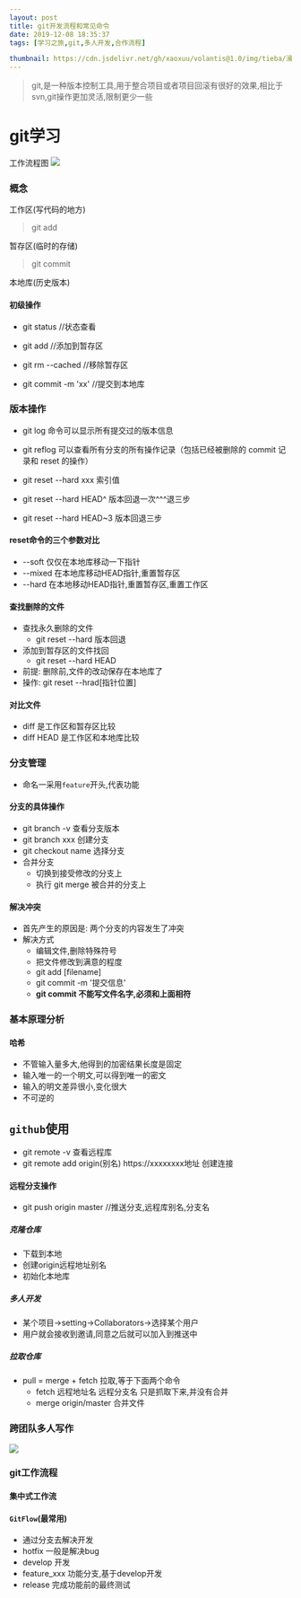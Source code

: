 ```yaml
---
layout: post
title: git开发流程和常见命令
date: 2019-12-08 18:35:37
tags: [学习之旅,git,多人开发,合作流程]

thumbnail: https://cdn.jsdelivr.net/gh/xaoxuu/volantis@1.0/img/tieba/滑稽.png
---
```


> git,是一种版本控制工具,用于整合项目或者项目回滚有很好的效果,相比于svn,git操作更加灵活,限制更少一些

<!-- more -->

# git学习

工作流程图
<fancybox>
<img src="https://cdn.jsdelivr.net/gh/2662419405/imgPlus/git多人流程图.png" />
</fancybox>

### 概念

工作区(写代码的地方)

> git add

暂存区(临时的存储)

> git commit

本地库(历史版本)

#### 初级操作

* git status     //状态查看

* git add		//添加到暂存区
* git rm --cached    //移除暂存区
* git commit -m 'xx'	  //提交到本地库

### 版本操作

* git log 命令可以显示所有提交过的版本信息

* git reflog 可以查看所有分支的所有操作记录（包括已经被删除的 commit 记录和 reset 的操作）
* git reset --hard xxx 索引值
* git reset --hard HEAD^ 版本回退一次^^^退三步
* git reset --hard HEAD~3   版本回退三步



#### reset命令的三个参数对比 

*  --soft        仅仅在本地库移动一下指针
* --mixed     在本地库移动HEAD指针,重置暂存区
* --hard       在本地移动HEAD指针,重置暂存区,重置工作区



#### 查找删除的文件

* 查找永久删除的文件
  * git reset --hard 版本回退
* 添加到暂存区的文件找回
  * git reset --hard HEAD
* 前提: 删除前,文件的改动保存在本地库了
* 操作: git reset --hrad[指针位置]



#### 对比文件

* diff                       是工作区和暂存区比较
* diff HEAD            是工作区和本地库比较



### 分支管理

* 命名一采用`feature`开头,代表功能

#### 分支的具体操作

* git branch -v 查看分支版本
* git branch xxx  创建分支
* git checkout name  选择分支
* 合并分支
  * 切换到接受修改的分支上
  * 执行 git merge 被合并的分支上

#### 解决冲突

* 首先产生的原因是: 两个分支的内容发生了冲突
* 解决方式
  * 编辑文件,删除特殊符号
  * 把文件修改到满意的程度
  * git add [filename]
  * git commit -m '提交信息'
  * **git commit 不能写文件名字,必须和上面相符**



### 基本原理分析

#### 哈希

* 不管输入量多大,他得到的加密结果长度是固定
* 输入唯一的一个明文,可以得到唯一的密文
* 输入的明文差异很小,变化很大
* 不可逆的



## `github`使用

* git remote -v                        查看远程库
* git remote add origin(别名) https://xxxxxxxx地址              创建连接

#### 远程分支操作

* git push origin master   //推送分支,远程库别名,分支名

##### 克隆仓库

* 下载到本地
* 创建origin远程地址别名
* 初始化本地库

##### 多人开发

* 某个项目->setting->Collaborators->选择某个用户
* 用户就会接收到邀请,同意之后就可以加入到推送中

##### 拉取仓库

* pull = merge + fetch             拉取,等于下面两个命令
  * fetch  远程地址名  远程分支名      只是抓取下来,并没有合并
  * merge origin/master    合并文件

### 跨团队多人写作

<fancybox>
<img src="https://cdn.jsdelivr.net/gh/2662419405/imgPlus/Snipaste_2019-11-13_15-40-37.png" />
</fancybox>

### git工作流程

#### 集中式工作流

#### `GitFlow`(最常用)

* 通过分支去解决开发
* hotfix 一般是解决bug
* develop 开发
* feature_xxx 功能分支,基于develop开发
* release 完成功能前的最终测试
